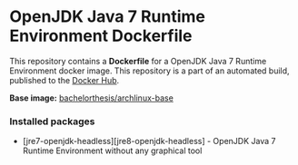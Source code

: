 # OpenJDK Java 7 Runtime Environment Dockerfile

This repository contains a **Dockerfile** for a OpenJDK Java 7 Runtime Environment docker image. This repository is a part of an automated build, published to the [Docker Hub][docker_hub_repository].

**Base image:** [bachelorthesis/archlinux-base][docker_hub_base_image]

[docker_hub_repository]: https://registry.hub.docker.com/u/bachelorthesis/java/
[docker_hub_base_image]: https://registry.hub.docker.com/u/bachelorthesis/archlinux-base/

### Installed packages

* [jre7-openjdk-headless][jre8-openjdk-headless] - OpenJDK Java 7 Runtime Environment without any graphical tool

[jre7-openjdk-headless]: https://www.archlinux.org/packages/extra/x86_64/jre7-openjdk-headless/